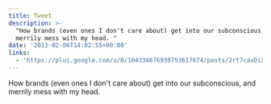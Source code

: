 ```yaml
---
title: Tweet
description: >-
  "How brands (even ones I don't care about) get into our subconscious, and
  merrily mess with my head. "
date: '2013-02-06T14:02:55+00:00'
links:
  - 'https://plus.google.com/u/0/104334676930753617674/posts/2rt7cavDiXh'
---
```

How brands (even ones I don't care about) get into our subconscious, and merrily mess with my head. 
